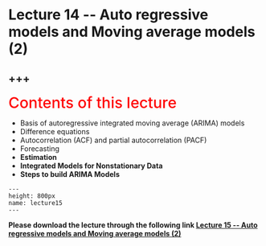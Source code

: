 # Lecture 14 -- Auto regressive models and Moving average models (2)

+++
---

<span style = "color: red; font-weight: 500;  font-size: 30px; text-align: left">Contents of this lecture</span>  <br />

* Basis of autoregressive integrated moving average (ARIMA)  models
* Difference equations
* Autocorrelation (ACF) and partial autocorrelation (PACF)
* Forecasting
* **Estimation**
* **Integrated Models for Nonstationary Data**
* **Steps to build ARIMA Models**




```{figure} ./lectures/lecture15.png
---
height: 800px
name: lecture15
---
```

**Please download the lecture through the following link [Lecture 15 -- Auto regressive models and Moving average models (2)](https://github.com/wengangmao/fmms050/blob/main/contents/regression/lectures/Lecture%204%20-%20Model%20parameter%20estimation%20-%20gradient.pdf)**